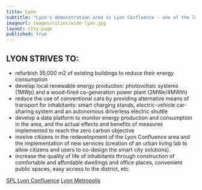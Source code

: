 ```yaml
---
title: Lyon
subtitle: "Lyon's demonstration area is Lyon Confluence - one of the largest urban redevelopment projects in France (150 ha – 600 000 m2 existing floor area – 1.000.000 m2 of new buildings). It is the first WWF approved urban development in France and it is the largest urban redevelopment area in France with such an ambitious target such as the zero carbon objectives: the annual greenhouse gases emissions at the end of the urban project must not be superior to the level of emission at the project start."
imageurl: images/cities/wide-lyon.jpg
layout: city-page
published: true
---
```


<h2><span class="ornament">LYON STRIVES TO:</span></h2>

*   refurbish 35,000 m2 of existing buildings to reduce their energy consumption
*   develop local renewable energy production: photovoltaic systems (1MWp) and a wood-fired co-generation power plant (2MWe/4MWth)
*   reduce the use of conventional cars by providing alternative means of transport for inhabitants: smart charging stands, electric-vehicle car-sharing system and an autonomous driverless electric shuttle
*   develop a data platform to monitor energy production and consumption in the area, and the actual effects and benefits of measures implemented to reach the zero carbon objective
*   involve citizens in the redevelopment of the Lyon Confluence area and the implementation of new services (creation of an urban living lab to allow citizens and users to co-design the smart city solutions).
*   increase the quality of life of inhabitants through construction of comfortable and affordable dwellings and office places, convenient public spaces, easy access to the district, etc.

<a href="http://www.lyon-confluence.fr/en/index.html" class="btn btn-primary" target="_blank">SPL Lyon Confluence</a>
<a href="http://www.business.greaterlyon.com/metropole-de-lyon-france-6.html" class="btn btn-primary" target="_blank">Lyon Metropolis
